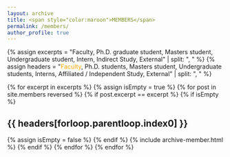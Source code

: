 ```yaml
---
layout: archive
title: <span style="color:maroon">MEMBERS</span> 
permalink: /members/
author_profile: true
---
```



{% assign excerpts = "Faculty, Ph.D. graduate student, Masters student, Undergraduate student, Intern, Indirect Study, External" | split: ", " %}
{% assign headers = "<span style="color:orange;">Faculty</span>, Ph.D. students, Masters student, Undergraduate students, Interns, Affiliated / Independent Study, External" | split: ", " %}

{% for excerpt in excerpts %}
	{% assign isEmpty = true %}
	{% for post in site.members reversed %}
	    {% if post.excerpt == excerpt %}
			{% if isEmpty %}
<h2> {{ headers[forloop.parentloop.index0] }} </h2>
				{% assign isEmpty = false %}
			{% endif %}
			{% include archive-member.html %}
		{% endif %}
	{% endfor %}
{% endfor %}



